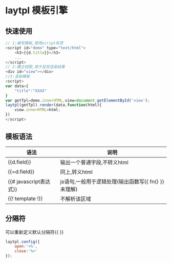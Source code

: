 # laytpl 模板引擎

## 快速使用

~~~javascript
// 1:编写模板,使用script标签
<script id="demo" type="text/html">
	<h3>{{d.title}}</h3>
	...
</script>
// 2:建立视图,用于呈现渲染结果
<div id="view"></div>
//3:渲染模板
<script>
var data={
	"title":"XXXX"
}
var getTpl=demo.innerHTML,view=document.getElementById('view');
laytpl(getTpl).render(data,function(html){
	view.innerHTML=html;
})
</script>
~~~

## 模板语法

|语法|说明
|-|-
|{{d.field}}|输出一个普通字段,不转义html
|{{=d.field}}|同上,转义html
|{{# javascript表达式}}|js语句,一般用于逻辑处理(输出函数写{{ fn() }} 未理解)
|{{! template !}}|不解析该区域

## 分隔符

可以重新定义默认分隔符{{ }}

~~~javascript
laytpl.config({
	open:'<%',
	close:'%>'
});
~~~

